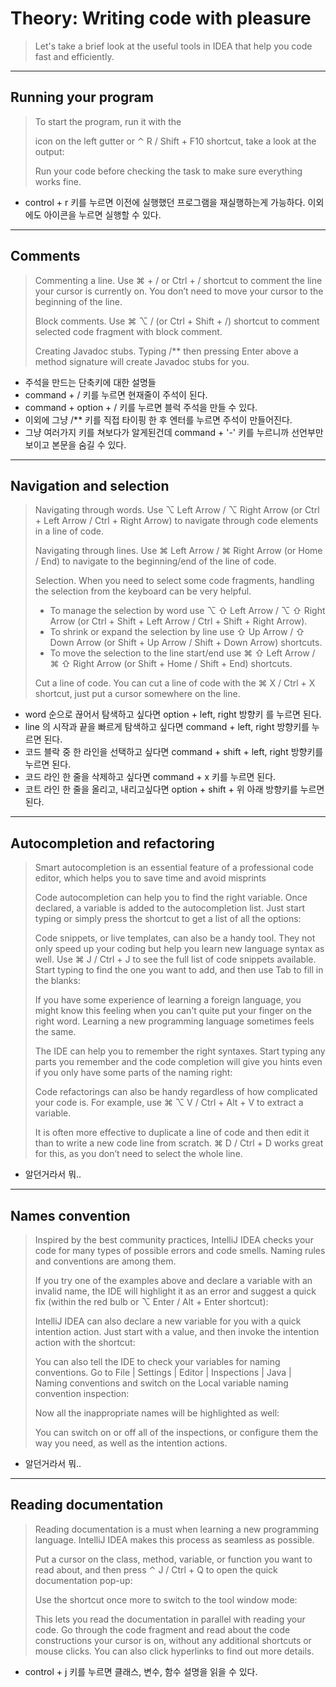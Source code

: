 # Theory: Writing code with pleasure

> Let's take a brief look at the useful tools in IDEA that help you code fast and efficiently.
  
***

## Running your program

> To start the program, run it with the
>
> icon on the left gutter or ⌃ R / Shift + F10 shortcut, take a look at the output:
>
> Run your code before checking the task to make sure everything works fine.
  
- control + r 키를 누르면 이전에 실행했던 프로그램을 재실행하는게 가능하다. 이외에도 아이콘을 누르면 실행할 수 있다.

***

## Comments

> Commenting a line. Use ⌘ + / or Ctrl + / shortcut to comment the line your cursor is currently on. You don’t need to move your cursor to the beginning of the line.
>
> Block comments. Use ⌘ ⌥ / (or Ctrl + Shift + /) shortcut to comment selected code fragment with block comment.
>
> Creating Javadoc stubs. Typing /** then pressing Enter above a method signature will create Javadoc stubs for you.
  
- 주석을 만드는 단축키에 대한 설명들
- command + / 키를 누르면 현재줄이 주석이 된다.
- command + option + / 키를 누르면 블럭 주석을 만들 수 있다.
- 이외에 그냥 /** 키를 직접 타이핑 한 후 엔터를 누르면 주석이 만들어진다.
- 그냥 여러가지 키를 쳐보다가 알게된건데 command + '-' 키를 누르니까 선언부만 보이고 본문을 숨길 수 있다.

***

## Navigation and selection

> Navigating through words. Use ⌥ Left Arrow / ⌥ Right Arrow (or Ctrl + Left Arrow / Ctrl + Right Arrow) to navigate through code elements in a line of code.
>
> Navigating through lines. Use ⌘ Left Arrow / ⌘ Right Arrow (or Home / End) to navigate to the beginning/end of the line of code.
>
> Selection. When you need to select some code fragments, handling the selection from the keyboard can be very helpful.
>
> - To manage the selection by word use ⌥ ⇧ Left Arrow / ⌥ ⇧ Right Arrow (or Ctrl + Shift + Left Arrow / Ctrl + Shift + Right Arrow).
> - To shrink or expand the selection by line use ⇧ Up Arrow / ⇧ Down Arrow (or Shift + Up Arrow / Shift + Down Arrow) shortcuts.
> - To move the selection to the line start/end use ⌘ ⇧ Left Arrow / ⌘ ⇧ Right Arrow (or Shift + Home / Shift + End) shortcuts.
>
> Cut a line of code. You can cut a line of code with the ⌘ X / Ctrl + X shortcut, just put a cursor somewhere on the line.
  
- word 순으로 끊어서 탐색하고 싶다면 option + left, right 방향키 를 누르면 된다.
- line 의 시작과 끝을 빠르게 탐색하고 싶다면 command + left, right 방향키를 누르면 된다.
- 코드 블락 중 한 라인을 선택하고 싶다면 command + shift + left, right 방향키를 누르면 된다. 
- 코드 라인 한 줄을 삭제하고 싶다면 command + x 키를 누르면 된다.
- 코트 라인 한 줄을 올리고, 내리고싶다면 option + shift + 위 아래 방향키를 누르면 된다. 

***

## Autocompletion and refactoring

> Smart autocompletion is an essential feature of a professional code editor, which helps you to save time and avoid misprints
> 
> Code autocompletion can help you to find the right variable. Once declared, a variable is added to the autocompletion list. Just start typing or simply press the shortcut to get a list of all the options:
>
> Code snippets, or live templates, can also be a handy tool. They not only speed up your coding but help you learn new language syntax as well. Use ⌘ J / Ctrl + J to see the full list of code snippets available. Start typing to find the one you want to add, and then use Tab to fill in the blanks:
> 
> If you have some experience of learning a foreign language, you might know this feeling when you can't quite put your finger on the right word. Learning a new programming language sometimes feels the same.
> 
> The IDE can help you to remember the right syntaxes. Start typing any parts you remember and the code completion will give you hints even if you only have some parts of the naming right:
>
> Code refactorings can also be handy regardless of how complicated your code is. For example, use ⌘ ⌥ V / Ctrl + Alt + V to extract a variable.
>
> It is often more effective to duplicate a line of code and then edit it than to write a new code line from scratch. ⌘ D / Ctrl + D works great for this, as you don’t need to select the whole line.
  
- 알던거라서 뭐..

***

## Names convention

> Inspired by the best community practices, IntelliJ IDEA checks your code for many types of possible errors and code smells. Naming rules and conventions are among them.
>
> If you try one of the examples above and declare a variable with an invalid name, the IDE will highlight it as an error and suggest a quick fix (within the red bulb or ⌥ Enter / Alt + Enter shortcut):
>
> IntelliJ IDEA can also declare a new variable for you with a quick intention action. Just start with a value, and then invoke the intention action with the shortcut:
>
> You can also tell the IDE to check your variables for naming conventions. Go to File | Settings | Editor | Inspections | Java | Naming conventions and switch on the Local variable naming convention inspection:
>
> Now all the inappropriate names will be highlighted as well:
>
> You can switch on or off all of the inspections, or configure them the way you need, as well as the intention actions.

- 알던거라서 뭐.. 
***

## Reading documentation

> Reading documentation is a must when learning a new programming language. IntelliJ IDEA makes this process as seamless as possible.
>
> Put a cursor on the class, method, variable, or function you want to read about, and then press ⌃ J / Ctrl + Q to open the quick documentation pop-up:
>
> Use the shortcut once more to switch to the tool window mode:
> 
> This lets you read the documentation in parallel with reading your code. Go through the code fragment and read about the code constructions your cursor is on, without any additional shortcuts or mouse clicks. You can also click hyperlinks to find out more details.
  
- control + j 키를 누르면 클래스, 변수, 함수 설명을 읽을 수 있다. 


 
